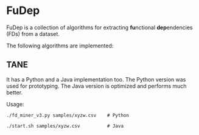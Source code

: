 FuDep
=====

FuDep is a collection of algorithms for extracting **fu**nctional
**dep**endencies (FDs) from a dataset.

The following algorithms are implemented:

TANE
----

It has a Python and a Java implementation too. The Python version was
used for prototyping. The Java version is optimized and performs much
better.

Usage:

    ./fd_miner_v3.py samples/xyzw.csv    # Python

    ./start.sh samples/xyzw.csv          # Java
